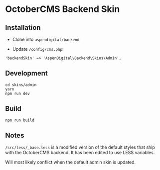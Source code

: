 # OctoberCMS Backend Skin

## Installation

- Clone into `aspendigital/backend`

- Update `/config/cms.php`:
```
'backendSkin' => 'AspenDigital\Backend\Skins\Admin',
```


## Development

```
cd skins/admin
yarn
npm run dev
```


## Build

```
npm run build
```

## Notes

`/src/less/_base.less` is a modified version of the default styles that ship with the OctoberCMS backend.
It has been edited to use LESS variables.

Will most likely conflict when the default admin skin is updated.
